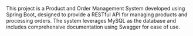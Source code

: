 This project is a Product and Order Management System developed using Spring Boot, designed to provide a RESTful API for managing products and processing orders. The system leverages MySQL as the database and includes comprehensive documentation using Swagger for ease of use.
